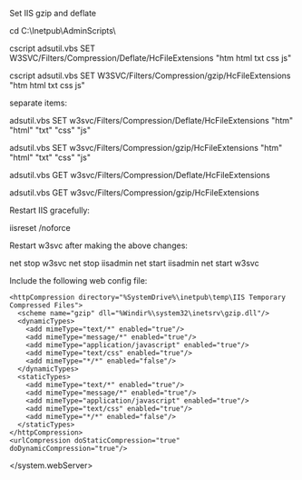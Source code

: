 Set IIS gzip and deflate

cd C:\Inetpub\AdminScripts\

cscript adsutil.vbs SET W3SVC/Filters/Compression/Deflate/HcFileExtensions "htm html txt css js"

cscript adsutil.vbs SET W3SVC/Filters/Compression/gzip/HcFileExtensions "htm html txt css js"

separate items:

adsutil.vbs SET w3svc/Filters/Compression/Deflate/HcFileExtensions "htm" "html" "txt" "css" "js"

adsutil.vbs SET w3svc/Filters/Compression/gzip/HcFileExtensions "htm" "html" "txt" "css" "js"

adsutil.vbs GET w3svc/Filters/Compression/Deflate/HcFileExtensions

adsutil.vbs GET w3svc/Filters/Compression/gzip/HcFileExtensions

Restart IIS gracefully:

iisreset /noforce


Restart w3svc after making the above changes:

net stop w3svc
net stop iisadmin
net start iisadmin
net start w3svc


Include the following web config file:

<!-- Web.Config Configuration File -->

<configuration>
  <system.web>
       <customErrors mode="Off"/>
       <webServices>
           <protocols>
               <add name="HttpGet"/>
               <add name="HttpPost"/>
           </protocols>
       </webServices>
  </system.web>
  <system.webServer>
    <staticContent>
        <mimeMap fileExtension=".m4v" mimeType="video/m4v" />
        <mimeMap fileExtension=".m4a" mimeType="audio/mp4" />
        <mimeMap fileExtension=".mp4" mimeType="audio/mp4" />
        <mimeMap fileExtension=".ogg" mimeType="audio/ogg" />
        <mimeMap fileExtension=".oga" mimeType="audio/ogg" />
        <mimeMap fileExtension=".ogv" mimeType="video/ogg" />
        <mimeMap fileExtension=".webm" mimeType="video/webm"/>
        <clientCache httpExpires="Sun, 29 Mar 2020 00:00:00 GMT" cacheControlMode="UseExpires" />
    </staticContent>
    
    <httpCompression directory="%SystemDrive%\inetpub\temp\IIS Temporary Compressed Files">
      <scheme name="gzip" dll="%Windir%\system32\inetsrv\gzip.dll"/>
      <dynamicTypes>
        <add mimeType="text/*" enabled="true"/>
        <add mimeType="message/*" enabled="true"/>
        <add mimeType="application/javascript" enabled="true"/>
        <add mimeType="text/css" enabled="true"/>
        <add mimeType="*/*" enabled="false"/>
      </dynamicTypes>
      <staticTypes>
        <add mimeType="text/*" enabled="true"/>
        <add mimeType="message/*" enabled="true"/>
        <add mimeType="application/javascript" enabled="true"/>
        <add mimeType="text/css" enabled="true"/>
        <add mimeType="*/*" enabled="false"/>
      </staticTypes>
    </httpCompression>
    <urlCompression doStaticCompression="true" doDynamicCompression="true"/>
  </system.webServer>

</configuration>
